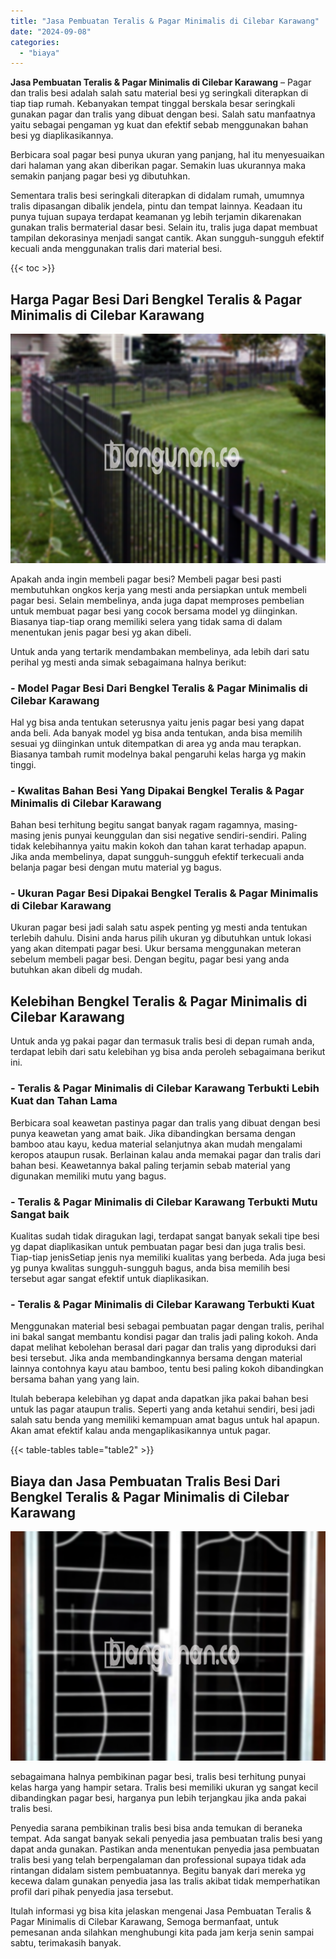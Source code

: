 ```yaml
---
title: "Jasa Pembuatan Teralis & Pagar Minimalis di Cilebar Karawang"
date: "2024-09-08"
categories: 
  - "biaya"
---
```


**Jasa Pembuatan Teralis & Pagar Minimalis di Cilebar Karawang** – Pagar dan tralis besi adalah salah satu material besi yg seringkali diterapkan di tiap tiap rumah. Kebanyakan tempat tinggal berskala besar seringkali gunakan pagar dan tralis yang dibuat dengan besi. Salah satu manfaatnya yaitu sebagai pengaman yg kuat dan efektif sebab menggunakan bahan besi yg diaplikasikannya.

Berbicara soal pagar besi punya ukuran yang panjang, hal itu menyesuaikan dari halaman yang akan diberikan pagar. Semakin luas ukurannya maka semakin panjang pagar besi yg dibutuhkan.

Sementara tralis besi seringkali diterapkan di didalam rumah, umumnya tralis dipasangan dibalik jendela, pintu dan tempat lainnya. Keadaan itu punya tujuan supaya terdapat keamanan yg lebih terjamin dikarenakan gunakan tralis bermaterial dasar besi. Selain itu, tralis juga dapat membuat tampilan dekorasinya menjadi sangat cantik. Akan sungguh-sungguh efektif kecuali anda menggunakan tralis dari material besi.

{{< toc >}}

## Harga Pagar Besi Dari Bengkel Teralis & Pagar Minimalis di Cilebar Karawang

![Jasa Pembuatan Teralis & Pagar Minimalis di Cilebar Karawang](/images/pagar-minimalis-murah-12.png)

Apakah anda ingin membeli pagar besi? Membeli pagar besi pasti membutuhkan ongkos kerja yang mesti anda persiapkan untuk membeli pagar besi. Selain membelinya, anda juga dapat memproses pembelian untuk membuat pagar besi yang cocok bersama model yg diinginkan. Biasanya tiap-tiap orang memiliki selera yang tidak sama di dalam menentukan jenis pagar besi yg akan dibeli.

Untuk anda yang tertarik mendambakan membelinya, ada lebih dari satu perihal yg mesti anda simak sebagaimana halnya berikut:
### \- Model Pagar Besi Dari Bengkel Teralis & Pagar Minimalis di Cilebar Karawang

Hal yg bisa anda tentukan seterusnya yaitu jenis pagar besi yang dapat anda beli. Ada banyak model yg bisa anda tentukan, anda bisa memilih sesuai yg diinginkan untuk ditempatkan di area yg anda mau terapkan. Biasanya tambah rumit modelnya bakal pengaruhi kelas harga yg makin tinggi.

### \- Kwalitas Bahan Besi Yang Dipakai Bengkel Teralis & Pagar Minimalis di Cilebar Karawang

Bahan besi terhitung begitu sangat banyak ragam ragamnya, masing-masing jenis punyai keunggulan dan sisi negative sendiri-sendiri. Paling tidak kelebihannya yaitu makin kokoh dan tahan karat terhadap apapun. Jika anda membelinya, dapat sungguh-sungguh efektif terkecuali anda belanja pagar besi dengan mutu material yg bagus.

### \- Ukuran Pagar Besi Dipakai Bengkel Teralis & Pagar Minimalis di Cilebar Karawang

Ukuran pagar besi jadi salah satu aspek penting yg mesti anda tentukan terlebih dahulu. Disini anda harus pilih ukuran yg dibutuhkan untuk lokasi yang akan ditempati pagar besi. Ukur bersama menggunakan meteran sebelum membeli pagar besi. Dengan begitu, pagar besi yang anda butuhkan akan dibeli dg mudah.

## Kelebihan Bengkel Teralis & Pagar Minimalis di Cilebar Karawang

Untuk anda yg pakai pagar dan termasuk tralis besi di depan rumah anda, terdapat lebih dari satu kelebihan yg bisa anda peroleh sebagaimana berikut ini.

### \- Teralis & Pagar Minimalis di Cilebar Karawang Terbukti Lebih Kuat dan Tahan Lama

Berbicara soal keawetan pastinya pagar dan tralis yang dibuat dengan besi punya keawetan yang amat baik. Jika dibandingkan bersama dengan bamboo atau kayu, kedua material selanjutnya akan mudah mengalami keropos ataupun rusak. Berlainan kalau anda memakai pagar dan tralis dari bahan besi. Keawetannya bakal paling terjamin sebab material yang digunakan memiliki mutu yang bagus.

### \- Teralis & Pagar Minimalis di Cilebar Karawang Terbukti Mutu Sangat baik

Kualitas sudah tidak diragukan lagi, terdapat sangat banyak sekali tipe besi yg dapat diaplikasikan untuk pembuatan pagar besi dan juga tralis besi. Tiap-tiap jenisSetiap jenis nya memiliki kualitas yang berbeda. Ada juga besi yg punya kwalitas sungguh-sungguh bagus, anda bisa memilih besi tersebut agar sangat efektif untuk diaplikasikan.

### \- Teralis & Pagar Minimalis di Cilebar Karawang Terbukti Kuat

Menggunakan material besi sebagai pembuatan pagar dengan tralis, perihal ini bakal sangat membantu kondisi pagar dan tralis jadi paling kokoh. Anda dapat melihat kebolehan berasal dari pagar dan tralis yang diproduksi dari besi tersebut. Jika anda membandingkannya bersama dengan material lainnya contohnya kayu atau bamboo, tentu besi paling kokoh dibandingkan bersama bahan yang yang lain.

Itulah beberapa kelebihan yg dapat anda dapatkan jika pakai bahan besi untuk las pagar ataupun tralis. Seperti yang anda ketahui sendiri, besi jadi salah satu benda yang memiliki kemampuan amat bagus untuk hal apapun. Akan amat efektif kalau anda mengaplikasikannya untuk pagar.

{{< table-tables table="table2" >}}

## Biaya dan Jasa Pembuatan Tralis Besi Dari Bengkel Teralis & Pagar Minimalis di Cilebar Karawang

![Jasa Pembuatan Teralis & Pagar Minimalis di Cilebar Karawang](/images/teralis-minimalis-murah-38.png)

sebagaimana halnya pembikinan pagar besi, tralis besi terhitung punyai kelas harga yang hampir setara. Tralis besi memiliki ukuran yg sangat kecil dibandingkan pagar besi, harganya pun lebih terjangkau jika anda pakai tralis besi.

Penyedia sarana pembikinan tralis besi bisa anda temukan di beraneka tempat. Ada sangat banyak sekali penyedia jasa pembuatan tralis besi yang dapat anda gunakan. Pastikan anda menentukan penyedia jasa pembuatan tralis besi yang telah berpengalaman dan professional supaya tidak ada rintangan didalam sistem pembuatannya. Begitu banyak dari mereka yg kecewa dalam gunakan penyedia jasa las tralis akibat tidak memperhatikan profil dari pihak penyedia jasa tersebut.

Itulah informasi yg bisa kita jelaskan mengenai Jasa Pembuatan Teralis & Pagar Minimalis di Cilebar Karawang, Semoga bermanfaat, untuk pemesanan anda silahkan menghubungi kita pada jam kerja senin sampai sabtu, terimakasih banyak.
